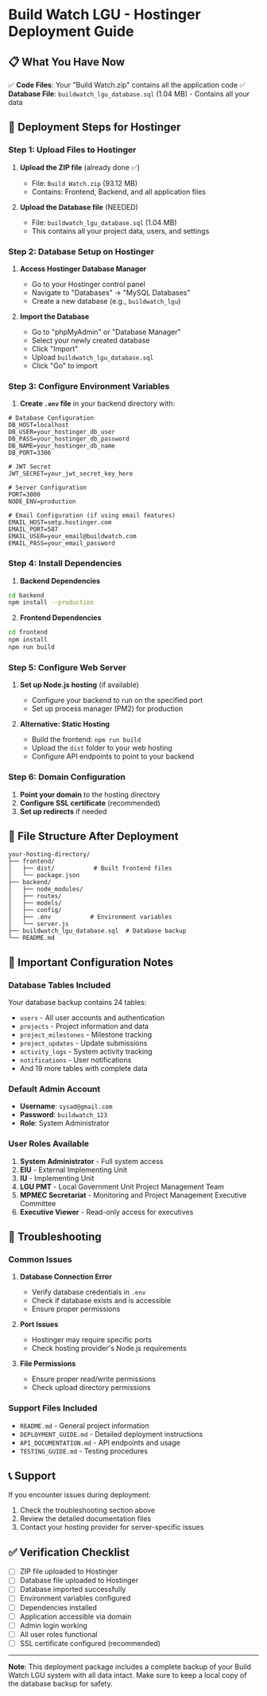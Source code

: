 # Build Watch LGU - Hostinger Deployment Guide

## 📋 What You Have Now

✅ **Code Files**: Your "Build Watch.zip" contains all the application code
✅ **Database File**: `buildwatch_lgu_database.sql` (1.04 MB) - Contains all your data

## 🚀 Deployment Steps for Hostinger

### Step 1: Upload Files to Hostinger

1. **Upload the ZIP file** (already done ✅)
   - File: `Build Watch.zip` (93.12 MB)
   - Contains: Frontend, Backend, and all application files

2. **Upload the Database file** (NEEDED)
   - File: `buildwatch_lgu_database.sql` (1.04 MB)
   - This contains all your project data, users, and settings

### Step 2: Database Setup on Hostinger

1. **Access Hostinger Database Manager**
   - Go to your Hostinger control panel
   - Navigate to "Databases" → "MySQL Databases"
   - Create a new database (e.g., `buildwatch_lgu`)

2. **Import the Database**
   - Go to "phpMyAdmin" or "Database Manager"
   - Select your newly created database
   - Click "Import"
   - Upload `buildwatch_lgu_database.sql`
   - Click "Go" to import

### Step 3: Configure Environment Variables

1. **Create `.env` file** in your backend directory with:
```env
# Database Configuration
DB_HOST=localhost
DB_USER=your_hostinger_db_user
DB_PASS=your_hostinger_db_password
DB_NAME=your_hostinger_db_name
DB_PORT=3306

# JWT Secret
JWT_SECRET=your_jwt_secret_key_here

# Server Configuration
PORT=3000
NODE_ENV=production

# Email Configuration (if using email features)
EMAIL_HOST=smtp.hostinger.com
EMAIL_PORT=587
EMAIL_USER=your_email@buildwatch.com
EMAIL_PASS=your_email_password
```

### Step 4: Install Dependencies

1. **Backend Dependencies**
```bash
cd backend
npm install --production
```

2. **Frontend Dependencies**
```bash
cd frontend
npm install
npm run build
```

### Step 5: Configure Web Server

1. **Set up Node.js hosting** (if available)
   - Configure your backend to run on the specified port
   - Set up process manager (PM2) for production

2. **Alternative: Static Hosting**
   - Build the frontend: `npm run build`
   - Upload the `dist` folder to your web hosting
   - Configure API endpoints to point to your backend

### Step 6: Domain Configuration

1. **Point your domain** to the hosting directory
2. **Configure SSL certificate** (recommended)
3. **Set up redirects** if needed

## 📁 File Structure After Deployment

```
your-hosting-directory/
├── frontend/
│   ├── dist/           # Built frontend files
│   └── package.json
├── backend/
│   ├── node_modules/
│   ├── routes/
│   ├── models/
│   ├── config/
│   ├── .env           # Environment variables
│   └── server.js
├── buildwatch_lgu_database.sql  # Database backup
└── README.md
```

## 🔧 Important Configuration Notes

### Database Tables Included
Your database backup contains 24 tables:
- `users` - All user accounts and authentication
- `projects` - Project information and data
- `project_milestones` - Milestone tracking
- `project_updates` - Update submissions
- `activity_logs` - System activity tracking
- `notifications` - User notifications
- And 19 more tables with complete data

### Default Admin Account
- **Username**: `sysad@gmail.com`
- **Password**: `buildwatch_123`
- **Role**: System Administrator

### User Roles Available
1. **System Administrator** - Full system access
2. **EIU** - External Implementing Unit
3. **IU** - Implementing Unit
4. **LGU PMT** - Local Government Unit Project Management Team
5. **MPMEC Secretariat** - Monitoring and Project Management Executive Committee
6. **Executive Viewer** - Read-only access for executives

## 🚨 Troubleshooting

### Common Issues

1. **Database Connection Error**
   - Verify database credentials in `.env`
   - Check if database exists and is accessible
   - Ensure proper permissions

2. **Port Issues**
   - Hostinger may require specific ports
   - Check hosting provider's Node.js requirements

3. **File Permissions**
   - Ensure proper read/write permissions
   - Check upload directory permissions

### Support Files Included
- `README.md` - General project information
- `DEPLOYMENT_GUIDE.md` - Detailed deployment instructions
- `API_DOCUMENTATION.md` - API endpoints and usage
- `TESTING_GUIDE.md` - Testing procedures

## 📞 Support

If you encounter issues during deployment:
1. Check the troubleshooting section above
2. Review the detailed documentation files
3. Contact your hosting provider for server-specific issues

## ✅ Verification Checklist

- [ ] ZIP file uploaded to Hostinger
- [ ] Database file uploaded to Hostinger
- [ ] Database imported successfully
- [ ] Environment variables configured
- [ ] Dependencies installed
- [ ] Application accessible via domain
- [ ] Admin login working
- [ ] All user roles functional
- [ ] SSL certificate configured (recommended)

---

**Note**: This deployment package includes a complete backup of your Build Watch LGU system with all data intact. Make sure to keep a local copy of the database backup for safety. 